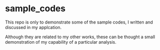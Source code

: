 # sample_codes

This repo is only to demonstrate some of the sample codes, I written and discussed in my applcation.

Although they are related to my other works, these can be thought a small demonstration of my capability of a particular analysis. 
